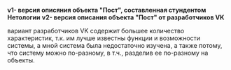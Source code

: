 **v1- версия описяния объекта "Пост", составленная стундентом Нетологии**
**v2- версия описания объекта "Пост" от разработчиков VK**

вариант разработчиков VK содержит большее количество характеристик, т.к. им лучше известны функции и возможности системы, а мной система была недостаточно изучена, 
а также потому, что систему можно по-разному, в т.ч., разделив ее по-разному на объекты.
